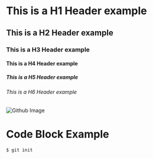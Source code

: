 # This is a H1 Header example
## This is a H2 Header example
### This is a H3 Header example
#### This is a H4 Header example
##### This is a H5 Header example
###### This is a H6 Header example

![Github Image](https://github.blog/wp-content/uploads/2020/12/102393310-07478b80-3f8d-11eb-84eb-392d555ebd29.png?fit=1200%2C630)

# Code Block Example
``` shell
$ git init
```
